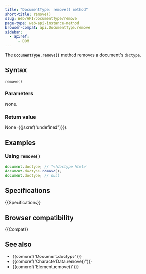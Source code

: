 ```yaml
---
title: "DocumentType: remove() method"
short-title: remove()
slug: Web/API/DocumentType/remove
page-type: web-api-instance-method
browser-compat: api.DocumentType.remove
sidebar:
  - apiref:
      - DOM
---
```


The **`DocumentType.remove()`** method removes a document's `doctype`.

## Syntax

```js-nolint
remove()
```

### Parameters

None.

### Return value

None ({{jsxref("undefined")}}).

## Examples

### Using `remove()`

```js
document.doctype; // "<!doctype html>'
document.doctype.remove();
document.doctype; // null
```

## Specifications

{{Specifications}}

## Browser compatibility

{{Compat}}

## See also

- {{domxref("Document.doctype")}}
- {{domxref("CharacterData.remove()")}}
- {{domxref("Element.remove()")}}

